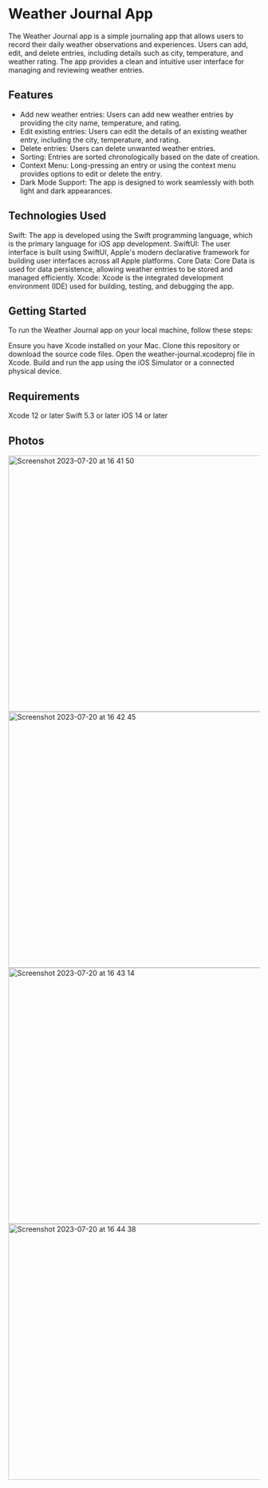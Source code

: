 # Weather Journal App

The Weather Journal app is a simple journaling app that allows users to record their daily weather observations and experiences. Users can add, edit, and delete entries, including details such as city, temperature, and weather rating. The app provides a clean and intuitive user interface for managing and reviewing weather entries.

## Features

* Add new weather entries: Users can add new weather entries by providing the city name, temperature, and rating.
* Edit existing entries: Users can edit the details of an existing weather entry, including the city, temperature, and rating.
* Delete entries: Users can delete unwanted weather entries.
* Sorting: Entries are sorted chronologically based on the date of creation.
* Context Menu: Long-pressing an entry or using the context menu provides options to edit or delete the entry.
* Dark Mode Support: The app is designed to work seamlessly with both light and dark appearances.

## Technologies Used

Swift: The app is developed using the Swift programming language, which is the primary language for iOS app development.
SwiftUI: The user interface is built using SwiftUI, Apple's modern declarative framework for building user interfaces across all Apple platforms.
Core Data: Core Data is used for data persistence, allowing weather entries to be stored and managed efficiently.
Xcode: Xcode is the integrated development environment (IDE) used for building, testing, and debugging the app.

## Getting Started

To run the Weather Journal app on your local machine, follow these steps:

Ensure you have Xcode installed on your Mac.
Clone this repository or download the source code files.
Open the weather-journal.xcodeproj file in Xcode.
Build and run the app using the iOS Simulator or a connected physical device.

## Requirements

Xcode 12 or later
Swift 5.3 or later
iOS 14 or later

## Photos

<img width="513" alt="Screenshot 2023-07-20 at 16 41 50" src="https://github.com/popiolekdawid/weather-journal/assets/112573508/568dba81-315a-4022-a814-2a905dd9ed1f">

<img width="513" alt="Screenshot 2023-07-20 at 16 42 45" src="https://github.com/popiolekdawid/weather-journal/assets/112573508/8c09006f-b8d3-4c1f-ac7a-238ef32eb126">

<img width="513" alt="Screenshot 2023-07-20 at 16 43 14" src="https://github.com/popiolekdawid/weather-journal/assets/112573508/bad35dae-7910-4344-acd4-bae87e996eca">

<img width="513" alt="Screenshot 2023-07-20 at 16 44 38" src="https://github.com/popiolekdawid/weather-journal/assets/112573508/bbbad9e7-876b-4e87-ae5f-62cf71463eb3">

